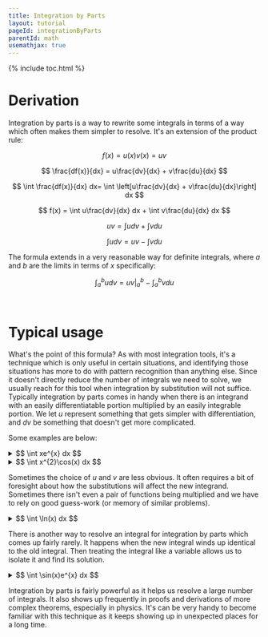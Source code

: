 ```yaml
---
title: Integration by Parts
layout: tutorial
pageId: integrationByParts
parentId: math
usemathjax: true
---
```


{% include toc.html %}

# Derivation

Integration by parts is a way to rewrite some integrals in terms of a way which often makes them simpler to resolve. It's an extension of the product rule:

$$ f(x) = u(x)v(x) = uv $$

$$ \frac{df(x)}{dx} = u\frac{dv}{dx} + v\frac{du}{dx} $$

$$ \int \frac{df(x)}{dx} dx= \int \left[u\frac{dv}{dx} + v\frac{du}{dx}\right] dx $$

$$ f(x) = \int u\frac{dv}{dx} dx + \int v\frac{du}{dx} dx $$

$$ uv = \int udv + \int vdu $$

$$ \int udv = uv - \int vdu $$

The formula extends in a very reasonable way for definite integrals, where $a$ and $b$ are the limits in terms of $x$ specifically:

$$ \int_{a}^{b} udv =  uv \bigg\rvert_{a}^{b} - \int_{a}^{b} vdu $$

<br>

# Typical usage

What's the point of this formula? As with most integration tools, it's a technique which is only useful in certain situations, and identifying those situations has more to do with pattern recognition than anything else. Since it doesn't directly reduce the number of integrals we need to solve, we usually reach for this tool when integration by substitution will not suffice. Typically integration by parts comes in handy when there is an integrand with an easily differentiatable portion multiplied by an easily integrable portion. We let $u$ represent something that gets simpler with differentiation, and $dv$ be something that doesn't get more complicated.

Some examples are below:

<details class="exampleBox">
<summary>
$$ \int xe^{x} dx $$
</summary>
<hr>
This integrand is unable to be solved by substitution, so we look to integration by parts. We see that there is a polynomial portion $x$ that will become simpler with differentiation, and an exponential portion $e^{x}$ that does not become more complicated with integration. This lets us easily choose our $u$ and $dv$:

$$ u = x \qquad dv = e^{x}dx $$

$$ du = dx \qquad v = e^{x} $$

Note that even though we did an indefinite integral to acquire $v$ from $dv$, it's not worth bothering with an integration constant since our final formula still contains an indefinite integral.

Now we can just plug into our formula and simplify, introducing an integration constant when all the indefinite integrals have been resolved:

$$ \int xe^{x} dx = xe^{x} - \int e^{x} dx $$

$$ = xe^{x} - e^{x} + C $$ 

$$ = (x-1)e^{x} + C $$

</details>

<details class="exampleBox">
<summary>
$$ \int x^{2}\cos(x) dx $$
</summary>
<hr>
Our choice of $u$ and $dv$ should be pretty straight-forward, except for one reservation: the polynomial portion becomes simpler with differentiation but does not disappear. Often integration by parts forces us to repeatedly use it to get a polynomial to give up and differentiate itself away.

$$ u = x^{2} \qquad dv = \cos(x)dx $$

$$ du = 2xdx \qquad v = \sin(x) $$

$$ \int x^{2}\cos(x) dx = x^{2}\sin(x) - \int 2x\sin(x)dx $$

$$ u = x \qquad dv = \sin(x)dx $$

$$ du = dx \qquad v = -\cos(x) $$

$$ \int x^{2}\cos(x) dx = x^{2}\sin(x) - 2\left[-x\cos(x) - \int -\cos(x)dx\right] $$

$$ = x^{2}\sin(x) + 2x\cos(x) - 2\sin(x) + C $$

</details>

Sometimes the choice of $u$ and $v$ are less obvious. It often requires a bit of foresight about how the substitutions will affect the new integrand. Sometimes there isn't even a pair of functions being multiplied and we have to rely on good guess-work (or memory of similar problems).

<details class="exampleBox">
<summary>
$$ \int \ln(x) dx $$
</summary>
<hr>
This feels like it should be something elementary, like it was forgotten from our standard formulae, but it's actually quite a strange integral. Noticing that integration by parts is the best method is especially difficult here unless you've seen it done before.

$$ u = \ln(x) \qquad dv = dx $$

$$ du = \frac{1}{x} dx \qquad v = x $$

$$ \int \ln(x) dx = x\ln(x) - \int x \frac{1}{x} dx $$

$$ = x\ln(x) - \int dx $$

$$ = x\ln(x) - x + C $$

$$ = x(\ln(x) - 1) + C $$

</details>

There is another way to resolve an integral for integration by parts which comes up fairly rarely. It happens when the new integral winds up identical to the old integral. Then treating the integral like a variable allows us to isolate it and find its solution.

<details class="exampleBox">
<summary>
$$ \int \sin(x)e^{x} dx $$
</summary>
<hr>
This integral actually allows us to pick either the trigonometric factor or the exponential factor for both $u$ and $dv$. The result is ultimately the same.

$$ u = \sin(x) \qquad dv = e^{x} dx $$

$$ du = \cos(x) dx \qquad v = e^{x} $$

$$ \int \sin(x)e^{x} dx = \sin(x)e^{x} - \int e^{x}\cos(x)dx $$

$$ u = \cos(x) \qquad dv = e^{x} dx $$

$$ du = -\sin(x) dx \qquad v = e^{x} $$

$$ \int \sin(x)e^{x} dx = \sin(x)e^{x} - \left[\cos(x)e^{x} - \int e^{x}(-\sin(x))dx\right] $$

$$ \int \sin(x)e^{x} dx = e^{x}(\sin(x) - \cos(x)) - \int \sin(x)e^{x}dx $$

Notice we have the same integral on both the left and right sides of the equation. We can combine them, but it's worth mentioning the integration constant $C$. When there is an indefinite integral on the right hand side of the equation, we can imagine that adding any integration constants would be pointless since the indefinite integral will create a new constant that could absorb the first one. However, when we move all the integrals to one side of the equation, it's worthwhile to include the constant since there is no longer any other term to absorb it.

$$ 2\int \sin(x)e^{x} dx = e^{x}(\sin(x) - \cos(x)) + C $$

Note that $C$ is arbitrary, so we need not concern ourselves with actions like dividing by two. We could pretend we're making the substitution $\frac{C}{2} \to C$ if it makes you feel better about it, but there are honestly more important things in the world to worry about.

$$ \int \sin(x)e^{x} dx = \frac{e^{x}(\sin(x) - \cos(x))}{2} + C$$

</details>

Integration by parts is fairly powerful as it helps us resolve a large number of integrals. It also shows up frequently in proofs and derivations of more complex theorems, especially in physics. It's can be very handy to become familiar with this technique as it keeps showing up in unexpected places for a long time.
